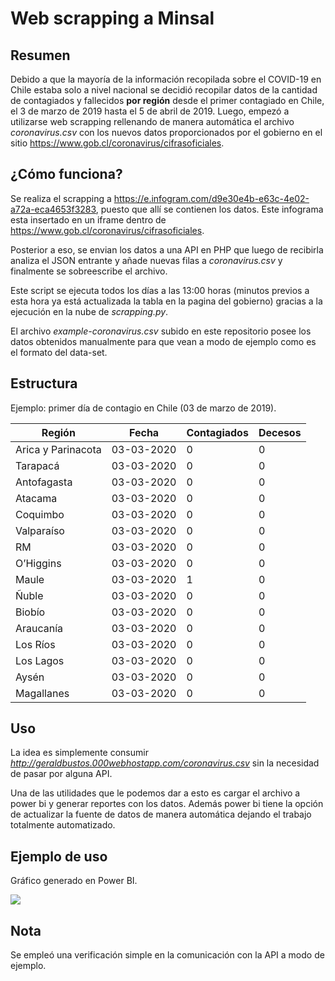 # Web scrapping a Minsal

## Resumen

Debido a que la mayoría de la información recopilada sobre el COVID-19 en Chile estaba solo a nivel nacional se decidió recopilar datos de la cantidad de contagiados y fallecidos **por región** desde el primer contagiado en Chile, el 3 de marzo de 2019 hasta el 5 de abril de 2019.  Luego, empezó a utilizarse web scrapping rellenando de manera automática el archivo *coronavirus.csv* con los nuevos datos proporcionados por el gobierno en el sitio https://www.gob.cl/coronavirus/cifrasoficiales.

## ¿Cómo funciona?

Se realiza el scrapping a https://e.infogram.com/d9e30e4b-e63c-4e02-a72a-eca4653f3283, puesto que allí se contienen los datos. Este infograma esta insertado en un iframe dentro de https://www.gob.cl/coronavirus/cifrasoficiales. 

Posterior a eso, se envian los datos a una API en PHP que luego de recibirla analiza el JSON entrante y añade nuevas filas a *coronavirus.csv* y finalmente se sobreescribe el archivo.

Este script se ejecuta todos los días a las 13:00 horas (minutos previos a esta hora ya está actualizada la tabla en la pagina del gobierno) gracias a la ejecución en la nube de *scrapping.py*.

El archivo *example-coronavirus.csv* subido en este repositorio posee los datos obtenidos manualmente para que vean a modo de ejemplo como es el formato del data-set.

## Estructura

Ejemplo: primer día de contagio en Chile (03 de marzo de 2019).

| Región             | Fecha      | Contagiados | Decesos |
| ------------------ | ---------- | ----------- | ------- |
| Arica y Parinacota | 03-03-2020 | 0           | 0       |
| Tarapacá           | 03-03-2020 | 0           | 0       |
| Antofagasta        | 03-03-2020 | 0           | 0       |
| Atacama            | 03-03-2020 | 0           | 0       |
| Coquimbo           | 03-03-2020 | 0           | 0       |
| Valparaíso         | 03-03-2020 | 0           | 0       |
| RM                 | 03-03-2020 | 0           | 0       |
| O’Higgins          | 03-03-2020 | 0           | 0       |
| Maule              | 03-03-2020 | 1           | 0       |
| Ñuble              | 03-03-2020 | 0           | 0       |
| Biobío             | 03-03-2020 | 0           | 0       |
| Araucanía          | 03-03-2020 | 0           | 0       |
| Los Ríos           | 03-03-2020 | 0           | 0       |
| Los Lagos          | 03-03-2020 | 0           | 0       |
| Aysén              | 03-03-2020 | 0           | 0       |
| Magallanes         | 03-03-2020 | 0           | 0       |

## Uso

La idea es simplemente consumir *http://geraldbustos.000webhostapp.com/coronavirus.csv* sin la necesidad de pasar por alguna API.

Una de las utilidades que le podemos dar a esto es cargar el archivo a power bi y generar reportes con los datos. Además power bi tiene la opción de actualizar la fuente de datos de manera automática dejando el trabajo totalmente automatizado.

## Ejemplo de uso

Gráfico generado en Power BI.

![](https://i.imgur.com/McH79nv.png)

## Nota

Se empleó una verificación simple en la comunicación con la API a modo de ejemplo.
